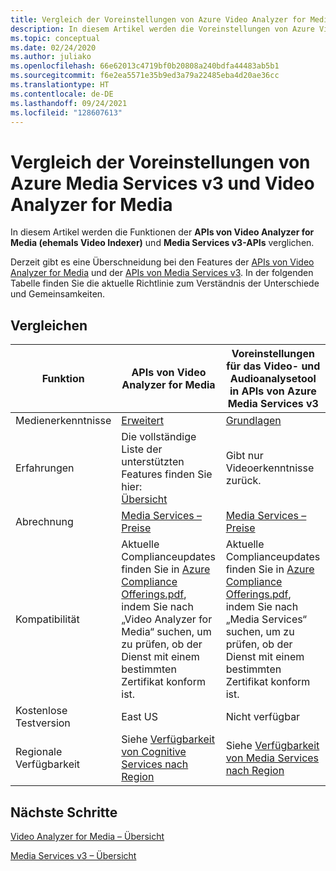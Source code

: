 ```yaml
---
title: Vergleich der Voreinstellungen von Azure Video Analyzer for Media (früher Video Indexer) und Azure Media Services v3
description: In diesem Artikel werden die Voreinstellungen von Azure Video Analyzer for Media (früher Video Indexer) und Azure Media Services v3 gegenübergestellt.
ms.topic: conceptual
ms.date: 02/24/2020
ms.author: juliako
ms.openlocfilehash: 66e62013c4719bf0b20808a240bdfa44483ab5b1
ms.sourcegitcommit: f6e2ea5571e35b9ed3a79a22485eba4d20ae36cc
ms.translationtype: HT
ms.contentlocale: de-DE
ms.lasthandoff: 09/24/2021
ms.locfileid: "128607613"
---
```

# <a name="compare-azure-media-services-v3-presets-and-video-analyzer-for-media"></a>Vergleich der Voreinstellungen von Azure Media Services v3 und Video Analyzer for Media 

In diesem Artikel werden die Funktionen der **APIs von Video Analyzer for Media (ehemals Video Indexer)** und **Media Services v3-APIs** verglichen. 

Derzeit gibt es eine Überschneidung bei den Features der [APIs von Video Analyzer for Media](https://api-portal.videoindexer.ai/) und der [APIs von Media Services v3](https://github.com/Azure/azure-rest-api-specs/blob/master/specification/mediaservices/resource-manager/Microsoft.Media/stable/2018-07-01/Encoding.json). In der folgenden Tabelle finden Sie die aktuelle Richtlinie zum Verständnis der Unterschiede und Gemeinsamkeiten. 

## <a name="compare"></a>Vergleichen

|Funktion|APIs von Video Analyzer for Media |Voreinstellungen für das Video- und Audioanalysetool<br/>in APIs von Azure Media Services v3|
|---|---|---|
|Medienerkenntnisse|[Erweitert](video-indexer-output-json-v2.md) |[Grundlagen](../../media-services/latest/analyze-video-audio-files-concept.md)|
|Erfahrungen|Die vollständige Liste der unterstützten Features finden Sie hier: <br/> [Übersicht](video-indexer-overview.md)|Gibt nur Videoerkenntnisse zurück.|
|Abrechnung|[Media Services – Preise](https://azure.microsoft.com/pricing/details/media-services/#analytics)|[Media Services – Preise](https://azure.microsoft.com/pricing/details/media-services/#analytics)|
|Kompatibilität|Aktuelle Complianceupdates finden Sie in [Azure Compliance Offerings.pdf](https://gallery.technet.microsoft.com/Overview-of-Azure-c1be3942/file/178110/23/Microsoft%20Azure%20Compliance%20Offerings.pdf), indem Sie nach „Video Analyzer for Media“ suchen, um zu prüfen, ob der Dienst mit einem bestimmten Zertifikat konform ist.|Aktuelle Complianceupdates finden Sie in [Azure Compliance Offerings.pdf](https://gallery.technet.microsoft.com/Overview-of-Azure-c1be3942/file/178110/23/Microsoft%20Azure%20Compliance%20Offerings.pdf), indem Sie nach „Media Services“ suchen, um zu prüfen, ob der Dienst mit einem bestimmten Zertifikat konform ist.|
|Kostenlose Testversion|East US|Nicht verfügbar|
|Regionale Verfügbarkeit|Siehe [Verfügbarkeit von Cognitive Services nach Region](https://azure.microsoft.com/global-infrastructure/services/?products=cognitive-services)|Siehe [Verfügbarkeit von Media Services nach Region](https://azure.microsoft.com/global-infrastructure/services/?products=media-services)|

## <a name="next-steps"></a>Nächste Schritte

[Video Analyzer for Media – Übersicht](video-indexer-overview.md)

[Media Services v3 – Übersicht](../../media-services/latest/media-services-overview.md)
